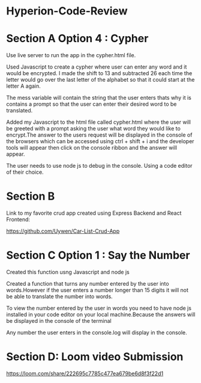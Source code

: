 # Hyperion-Code-Review

# Section A Option 4 : Cypher

Use live server to run the app in the cypher.html file.

Used Javascript to create a cypher where  user can enter any word and it would be encrypted.
I made the shift to 13 and subtracted 26 each time the letter would go over the last letter
of the alphabet so that it could start at the letter A again.

The mess variable will contain the string that the user enters thats why it is 
contains a prompt so that the user can enter their desired word to be translated.

Added my Javascript to the html file called cypher.html where the user will be greeted
with a prompt asking the user what word they would like to encrypt.The answer to the
users request will be displayed in the console of the browsers which can be accessed
using ctrl + shift + i and the developer tools will appear then click on the console ribbon
and the answer will appear.

The user needs to use node js to debug in the console.
Using a code editor of their choice.

# Section B

Link to my favorite crud app created using Express Backend and React Frontend:

https://github.com/Uywen/Car-List-Crud-App


# Section C Option 1 : Say the Number
Created this function usng Javascript and node js

Created a function that turns any number entered by the user into 
words.However if the user enters a number longer than 15 digits 
it will not be able to translate the number into words.

To view the number entered by the user in words you need
to have node js installed in your code editor on your local
machine.Because the answers will be displayed in the console
of the terminal

Any number the user enters in the console.log will display in
the console.

# Section D: Loom video Submission

https://loom.com/share/222695c7785c477ea679be6d8f3f22d1

